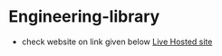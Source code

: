 # Engineering-library

- check website on link given below
[Live Hosted site](https://yogesh-hack.github.io/Engineering-library.github.io/)

